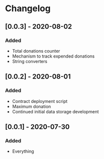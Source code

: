 # Changelog

## [0.0.3] - 2020-08-02

### Added

- Total donations counter
- Mechanism to track expended donations
- String converters

## [0.0.2] - 2020-08-01

### Added

- Contract deployment script
- Maximum donation
- Continued initial data storage development

## [0.0.1] - 2020-07-30

### Added

- Everything
